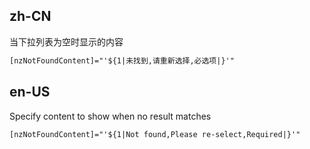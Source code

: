 ## zh-CN

当下拉列表为空时显示的内容

```html
[nzNotFoundContent]="'${1|未找到,请重新选择,必选项|}'"
```

## en-US

Specify content to show when no result matches

```html
[nzNotFoundContent]="'${1|Not found,Please re-select,Required|}'"
```
